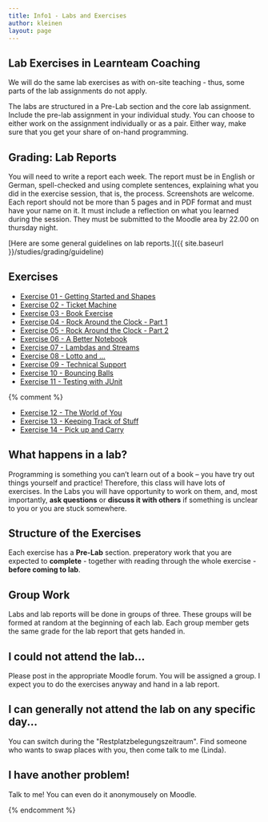 ```yaml
---
title: Info1 - Labs and Exercises
author: kleinen
layout: page
---
```



## Lab Exercises in Learnteam Coaching

We will do the same lab exercises as with on-site teaching - thus, some parts
of the lab assignments do not apply.

The labs are structured in a Pre-Lab section and the core lab assignment.
Include the pre-lab assignment in your individual study.
You can choose to either work on the assignment individually or as a pair.
Either way, make sure that you get your share of on-hand programming.  

## Grading: Lab Reports

You will need to write a report each week. The report must be in English or German,
spell-checked and using complete sentences, explaining what you did in the
exercise session, that is, the process. Screenshots are welcome. Each report
should not be more than 5 pages and in PDF format and must have your name on it.
It must include a reflection on what you learned during the session.
They must be submitted to the Moodle area by 22.00 on thursday night.

[Here are some general guidelines on lab reports.]({{ site.baseurl }}/studies/grading/guideline)

## Exercises

* [Exercise 01 - Getting Started and Shapes](../labs/exercise-01)
* [Exercise 02 - Ticket Machine](../labs/exercise-02)
* [Exercise 03 - Book Exercise](../labs/exercise-03)
* [Exercise 04 - Rock Around the Clock - Part 1](../labs/exercise-04)
* [Exercise 05 - Rock Around the Clock - Part 2](../labs/exercise-05)
* [Exercise 06 - A Better Notebook](../labs/exercise-06)
* [Exercise 07 - Lambdas and Streams](../labs/exercise-07)
* [Exercise 08 - Lotto and ...](../labs/exercise-08)
* [Exercise 09 - Technical Support](../labs/exercise-09)
* [Exercise 10 - Bouncing Balls](../labs/exercise-10)
* [Exercise 11 - Testing with JUnit](../labs/exercise-11)

{%  comment %}

* [Exercise 12 - The World of You](../labs/exercise-12)
* [Exercise 13 - Keeping Track of Stuff](../labs/exercise-13)
* [Exercise 14 - Pick up and Carry](../labs/exercise-14)              




## What happens in a lab?

Programming is something you can&#8217;t learn out of a book &#8211; you have
try out things yourself and practice! Therefore, this class will have lots of
exercises. In the Labs you will have opportunity to work on them, and, most
importantly, **ask questions** or **discuss it with others** if something is
unclear to you or you are stuck somewhere.

## Structure of the Exercises

Each exercise has a **Pre-Lab** section. preperatory work that you are expected
to **complete** - together with reading through the whole exercise - **before coming to lab**.

## Group Work

Labs and lab reports will be done in groups of three. These groups will be formed at
random at the beginning of each lab. Each group member gets the same grade for the lab report
that gets handed in.

## I could not attend the lab...

Please post in the appropriate Moodle forum. You will be assigned a group. I expect
you to do the exercises anyway and hand in a lab report.

## I can generally not attend the lab on any specific day...

You can switch during the "Restplatzbelegungszeitraum". Find someone
who wants to swap places with you, then come talk to me (Linda).

## I have another problem!
Talk to me! You can even do it anonymousely on Moodle.

{%  endcomment %}

